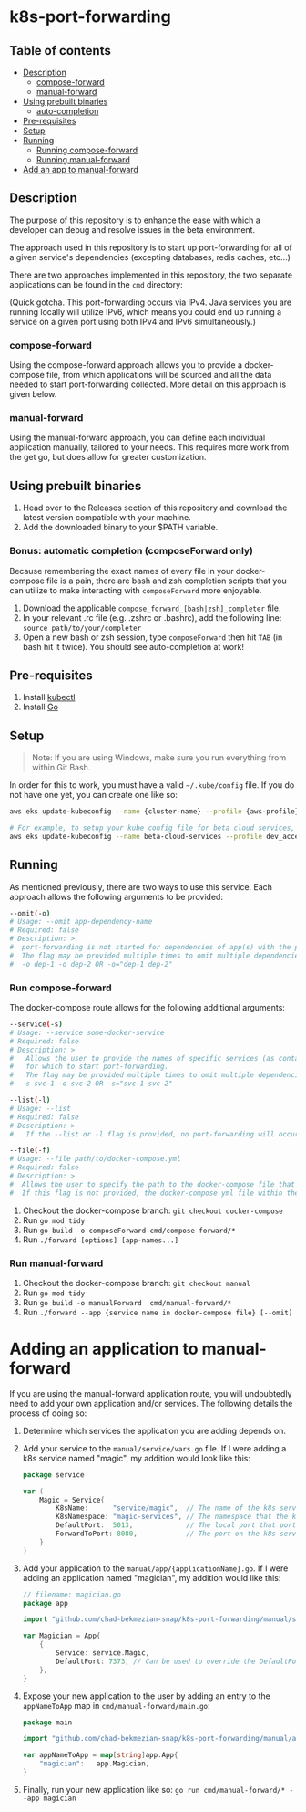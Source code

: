 # k8s-port-forwarding

## Table of contents
- [Description](#description)
  - [compose-forward](#compose-forward)
  - [manual-forward](#manual-forward)
- [Using prebuilt binaries](#using-prebuilt-binaries)
  - [auto-completion](#bonus--automatic-completion--composeforward-only-)
- [Pre-requisites](#pre-requisites)
- [Setup](#setup)
- [Running](#running)
  - [Running compose-forward](#run-compose-forward)
  - [Running manual-forward](#run-manual-forward)
- [Add an app to manual-forward](#adding-an-application-to-manual-forward)
## Description
The purpose of this repository is to enhance the ease with which a developer can debug and resolve issues in the beta environment.

The approach used in this repository is to start up port-forwarding for all of a given service's dependencies (excepting databases, redis caches, etc...)

There are two approaches implemented in this repository, the two separate applications can be found in the `cmd` directory:

(Quick gotcha. This port-forwarding occurs via IPv4. Java services you are running locally will utilize IPv6,
which means you could end up running a service on a given port using both IPv4 and IPv6 simultaneously.)

### compose-forward
Using the compose-forward approach allows you to provide a docker-compose file,
from which applications will be sourced and all the data needed to start port-forwarding collected. More detail on this approach is given below.

### manual-forward
Using the manual-forward approach, you can define each individual application manually, tailored to your needs. This requires more work from the get go, but does allow for greater customization.

## Using prebuilt binaries
1) Head over to the Releases section of this repository and download the latest version compatible with your machine.
2) Add the downloaded binary to your $PATH variable.

### Bonus: automatic completion (composeForward only)
Because remembering the exact names of every file in your docker-compose file is a pain,
there are bash and zsh completion scripts that you can utilize to make interacting with `composeForward` more enjoyable.

1) Download the applicable `compose_forward_[bash|zsh]_completer` file.
2) In your relevant .rc file (e.g. .zshrc or .bashrc), add the following line: `source path/to/your/completer`
3) Open a new bash or zsh session, type `composeForward` then hit `TAB` (in bash hit it twice). You should see auto-completion at work!

## Pre-requisites
1) Install [kubectl](https://kubernetes.io/docs/tasks/tools/)
2) Install [Go](https://go.dev/doc/install)

## Setup
> Note: If you are using Windows, make sure you run everything from within Git Bash.

In order for this to work, you must have a valid `~/.kube/config` file. If you do not have one yet, you can create one like so:

```bash 
aws eks update-kubeconfig --name {cluster-name} --profile {aws-profile} --region {aws-region}

# For example, to setup your kube config file for beta cloud services, you would do this:
aws eks update-kubeconfig --name beta-cloud-services --profile dev_access --region us-east-1
```

## Running
As mentioned previously, there are two ways to use this service. Each approach allows the following arguments to be provided:

```bash 
--omit(-o)
# Usage: --omit app-dependency-name
# Required: false
# Description: >
#  port-forwarding is not started for dependencies of app(s) with the provided omit name(s).
#  The flag may be provided multiple times to omit multiple dependencies, like so:
#  -o dep-1 -o dep-2 OR -o="dep-1 dep-2"
```

### Run compose-forward
The docker-compose route allows for the following additional arguments:
```bash 
--service(-s)
# Usage: --service some-docker-service
# Required: false
# Description: >
#   Allows the user to provide the names of specific services (as contained in the docker-compose file)
#   for which to start port-forwarding.
#   The flag may be provided multiple times to omit multiple dependencies, like so:
#  -s svc-1 -o svc-2 OR -s="svc-1 svc-2"

--list(-l)
# Usage: --list
# Required: false
# Description: >
#   If the --list or -l flag is provided, no port-forwarding will occur, but an alphabetized list of available services/apps to use will be printed.

--file(-f)
# Usage: --file path/to/docker-compose.yml
# Required: false
# Description: >
#  Allows the user to specify the path to the docker-compose file that should be used.
#  If this flag is not provided, the docker-compose.yml file within the executable's directory is used.
```

1) Checkout the docker-compose branch: `git checkout docker-compose`
2) Run `go mod tidy`
3) Run `go build -o composeForward cmd/compose-forward/*`
4) Run `./forward [options] [app-names...]`

### Run manual-forward
1) Checkout the docker-compose branch: `git checkout manual`
2) Run `go mod tidy`
3) Run `go build -o manualForward  cmd/manual-forward/*`
4) Run `./forward --app {service name in docker-compose file} [--omit]`

# Adding an application to manual-forward
If you are using the manual-forward application route, you will undoubtedly need to add your own application and/or services. 
The following details the process of doing so:

1) Determine which services the application you are adding depends on.
2) Add your service to the `manual/service/vars.go` file. If I were adding a k8s service named "magic", my addition would look like this:
    ```go
    package service
    
    var (
        Magic = Service{
            K8sName:      "service/magic",  // The name of the k8s service. 
            K8sNamespace: "magic-services", // The namespace that the k8s service belongs to.
            DefaultPort:  5013,             // The local port that port-forwarding should go through.
            ForwardToPort: 8080,            // The port on the k8s service to forward to. If not provided, defaults to 80.
        }
    )
    ```
3) Add your application to the `manual/app/{applicationName}.go`. If I were adding an application named "magician", my addition would like this:
    ```go
   // filename: magician.go
   package app
   
   import "github.com/chad-bekmezian-snap/k8s-port-forwarding/manual/service"
   
   var Magician = App{
        {
            Service: service.Magic,
            DefaultPort: 7373, // Can be used to override the DefaultPort specified in service.Magic
        },
   }
   ```
4) Expose your new application to the user by adding an entry to the `appNameToApp` map in `cmd/manual-forward/main.go`:
    ```go
    package main
   
   import "github.com/chad-bekmezian-snap/k8s-port-forwarding/manual/app"     
   
    var appNameToApp = map[string]app.App{
        "magician":   app.Magician,
    }
    ```

5) Finally, run your new application like so:
   `go run cmd/manual-forward/* --app magician`